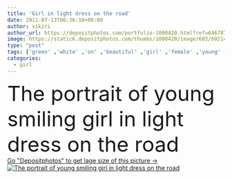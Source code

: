 ```yaml
---
title: 'Girl in light dress on the road'
date: 2011-07-13T06:36:18+00:00
author: vikiri
author_url: https://depositphotos.com/portfolio-1000420.html?ref=64678756
image: https://static6.depositphotos.com/thumbs/1000420/image/602/6021422/api_thumb_450.jpg?forcejpeg=true
type: "post"
tags: ['green' ,'white' ,'on' ,'beautiful' ,'girl' ,'female' ,'young' ,'smiling' ,'summer' ,'outdoor' ,'plant' ,'portrait' ,'caucasian' ,'light' ,'child' ,'teenager' ,'road' ,'dream' ,'in' ,'dress' ,'teen' ,'shoes' ,'barefoot' ,'of' ,'the' ]
categories: 
  - girl
---
```

<div aling="center">
            <font size="60"> The portrait of young smiling girl in light dress on the road</font>   
</div>
<div>
    <a href='https://static6.depositphotos.com/thumbs/1000420/image/602/6021422/api_thumb_450.jpg?forcejpeg=true?ref=64678756' target=_blank > Go "Depositphotos" to get lage size of this picture ->
        <img href='https://static6.depositphotos.com/thumbs/1000420/image/602/6021422/api_thumb_450.jpg?forcejpeg=true?ref=64678756' src='https://static6.depositphotos.com/1000420/602/i/950/depositphotos_6021422-stock-photo-girl-in-light-dress-on.jpg?forcejpeg=true' alt='The portrait of young smiling girl in light dress on the road' >
    </a>
</div>
